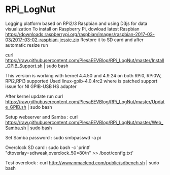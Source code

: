 # RPi_LogNut
Logging platform based on RPi2/3 Raspbian and using D3js for data visualization
To install on Raspberry Pi, dowload latest Raspbian 
https://downloads.raspberrypi.org/raspbian/images/raspbian-2017-03-03/2017-03-02-raspbian-jessie.zip
Restore it to SD card and after automatic resize run

curl https://raw.githubusercontent.com/PlesaEEVBlog/RPi_LogNut/master/Install_GPIB_Support.sh | sudo bash

This version is working with kernel 4.4.50 and 4.9.24 on both RPi0, RPi0W, RPi2,RPi3 supported
Used linux-gpib-4.0.4rc2 where is patched support issue for NI GPIB-USB HS adapter

After kernel update run 
curl https://raw.githubusercontent.com/PlesaEEVBlog/RPi_LogNut/master/Update_GPIB.sh | sudo bash

Setup webserver and Samba :
curl https://raw.githubusercontent.com/PlesaEEVBlog/RPi_LogNut/master/Web_Samba.sh | sudo bash

Set Samba password :
sudo smbpasswd -a pi

Overclock SD card :
sudo bash -c 'printf "dtoverlay=sdtweak,overclock_50=80\n" >> /boot/config.txt'

Test overclock :
curl http://www.nmacleod.com/public/sdbench.sh | sudo bash
